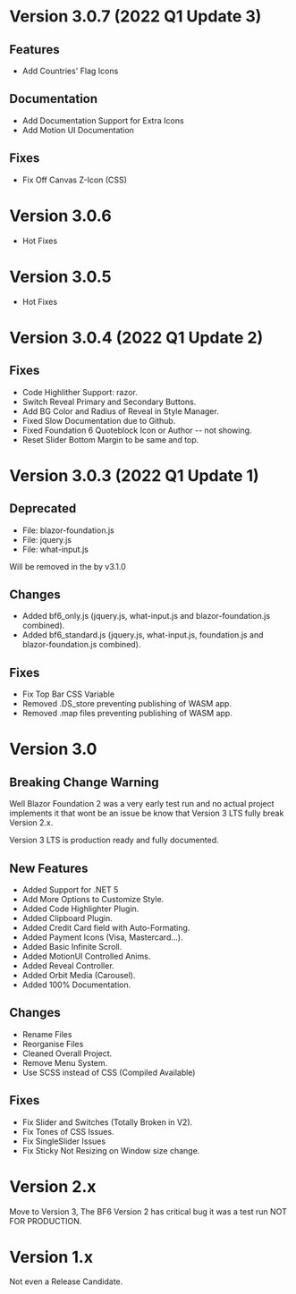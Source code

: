# Version 3.0.7 (2022 Q1 Update 3)
## Features
- Add Countries' Flag Icons

## Documentation
- Add Documentation Support for Extra Icons
- Add Motion UI Documentation

## Fixes
- Fix Off Canvas Z-Icon (CSS)

# Version 3.0.6
- Hot Fixes
# Version 3.0.5
- Hot Fixes
# Version 3.0.4 (2022 Q1 Update 2)
## Fixes
- Code Highlither Support: razor.
- Switch Reveal Primary and Secondary Buttons.
- Add BG Color and Radius of Reveal in Style Manager.
- Fixed Slow Documentation due to Github.
- Fixed Foundation 6 Quoteblock Icon or Author -- not showing.
- Reset Slider Bottom Margin to be same and top.

# Version 3.0.3 (2022 Q1 Update 1)

## Deprecated
- File: blazor-foundation.js
- File: jquery.js
- File: what-input.js

Will be removed in the by v3.1.0

## Changes
- Added bf6_only.js (jquery.js, what-input.js and blazor-foundation.js combined).
- Added bf6_standard.js (jquery.js, what-input.js, foundation.js and blazor-foundation.js combined).

## Fixes
- Fix Top Bar CSS Variable
- Removed .DS_store preventing publishing of WASM app.
- Removed .map files preventing publishing of WASM app.


# Version 3.0
## Breaking Change Warning
Well Blazor Foundation 2 was a very early test run and no actual project implements it that wont be an issue be know that Version 3 LTS fully break Version 2.x.

Version 3 LTS is production ready and fully documented.

## New Features
- Added Support for .NET 5
- Add More Options to Customize Style.
- Added Code Highlighter Plugin.
- Added Clipboard Plugin.
- Added Credit Card field with Auto-Formating.
- Added Payment Icons (Visa, Mastercard...).
- Added Basic Infinite Scroll.
- Added MotionUI Controlled Anims.
- Added Reveal Controller.
- Added Orbit Media (Carousel).
- Added 100% Documentation.


## Changes
- Rename Files
- Reorganise Files
- Cleaned Overall Project.
- Remove Menu System.
- Use SCSS instead of CSS (Compiled Available)

## Fixes
- Fix Slider and Switches (Totally Broken in V2).
- Fix Tones of CSS Issues.
- Fix SingleSlider Issues
- Fix Sticky Not Resizing on Window size change.

# Version 2.x
Move to Version 3, The BF6 Version 2 has critical bug it was a test run NOT FOR PRODUCTION.

# Version 1.x
Not even a Release Candidate.